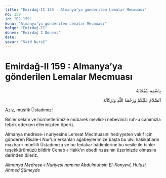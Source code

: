 ```yaml
---
title: "Emirdağ-II 159 : Almanya’ya gönderilen Lemalar Mecmuası"
no: 159
id: "E2-159"
konu: "Almanya’ya gönderilen Lemalar Mecmuası"
bolge: "Emirdağ-II"
donem: "Emirdağ 2 Dönemi"
date: 
yazar: "Said Nursî"
---
```


# Emirdağ-II 159 : Almanya’ya gönderilen Lemalar Mecmuası

<p class="arabic" dir="rtl" title="Meal: “Her türlü noksan sıfatlardan yüce olan Allah’ın adıyla.”">بِاسْمِهِ سُبْحَانَهُ</p>

<p class="arabic" dir="rtl" title="Meal: “Allah’ın selâmı, rahmeti ve bereketleri, üzerinize olsun.”">اَلسَّلاَمُ عَلَيْكُمْ وَرَحْمَةُ اللّٰهِ وَبَرَكَاتُهُ</p>

Aziz, müşfik Üstadımız!

Binler selam ve hürmetlerimizle mübarek mevlid-i nebevinizi ruh-u canımızla tebrik ederken ellerinizden öperiz.

Almanya medrese-i nuriyesine Lemeat Mecmuasını hediyyeten vakıf için gönderen Risale-i Nur'un erkanları ağabeylerimize başta bu ulvi hakikatların mazhar-ı müellifi Üstadımıza ve bu fedakar hâdimlerine bu vesile ile binler teşekkürümüzü bildirir Cenab-ı Hakk'ın ebedi rızasının üzerinizde olmasını derinden dileriz.

*Almanya Medrese-i Nuriyesi namına*
*Abdulmuhsin El-Konyevî, Hulusi, Ahmed Şümeyde*
